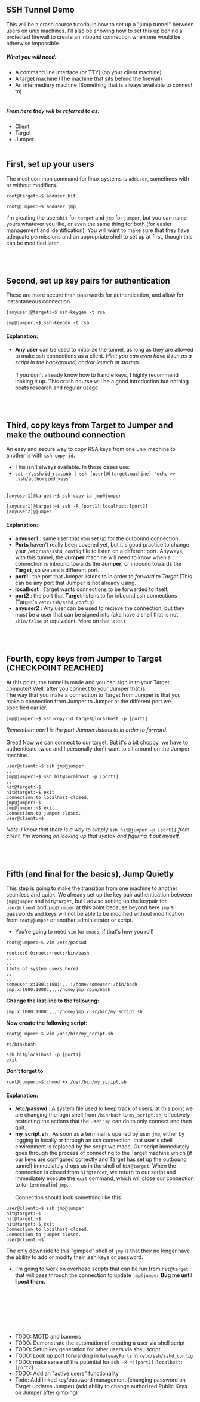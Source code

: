## SSH Tunnel Demo
This will be a crash course tutorial in how to set up a "jump tunnel" between users on unix machines.
I'll also be showing how to set this up behind a protected firewall to create an inbound connection when one would be
otherwise impossible.


##### What you will need:
- A command line interface (or TTY) (on your client machine)
- A target machine (The machine that sits behind the firewall)
- An intermediary machine (Something that is always available to connect to)
<br><br>

##### From here they will be referred to as:
- Client
- Target
- Jumper
<br><br>

## First, set up your users
The most common command for linux systems is `adduser`, sometimes with or without modifiers.

```
root@target:~$ adduser hit
```
```
root@jumper:~$ adduser jmp
```
I'm creating the users`hit` for `target` and `jmp` for `jumper`, but you can name yours whatever you like, or even the
same thing for both (for easier management and identification).
You will want to make sure that they have adequate permissions and an appropriate shell to set up at first, though this can be
modified later.
<br><br>
<br><br>

## Second, set up key pairs for authentication
These are more secure than passwords for authentication, and allow for instantaneous connection.

```
[anyuser]@target:~$ ssh-keygen -t rsa
```
```
jmp@jumper:~$ ssh-keygen -t rsa
```
#### Explanation:
- **Any user** can be used to initialize the tunnel, as long as they are allowed to make ssh connections as a client. *Hint:
you can even have it run as a script in the background, and/or launch at startup.*
<br><br>
If you don't already know how to handle keys, I highly recommend looking it up. This crash course will be a
good introduction but nothing beats research and regular usage.
<br><br>
<br><br>

## Third, copy keys from Target to Jumper and make the outbound connection
An easy and secure way to copy RSA keys from one unix machine to another is with `ssh-copy-id`.
- This isn't always available. In those cases use:
- `cat ~/.ssh/id_rsa.pub | ssh [user]@[target.machine] 'echo >> .ssh/authorized_keys'`
<br><br>
```
[anyuser1]@target:~$ ssh-copy-id jmp@jumper
...
[anyuser1]@target:~$ ssh -R [port1]:localhost:[port2] [anyuser2]@jumper
```
#### Explanation:
- **anyuser1** : same user that you set up for the outbound connection.
- **Ports** haven't really been covered yet, but it's good practice to change your `/etc/ssh/sshd_config` file to listen on
a different port. Anyways, with this tunnel, the **Jumper** machine will need to know when a connection is inbound
towards the **Jumper**, or inbound towards the **Target**, so we use a different port.
- **port1** : the port that Jumper listens to in order to *forward to Target* (This can be any port that Jumper is not
already using.
- **localhost** : Target wants connections to be forwarded to itself. 
- **port2** : the port that **Target** listens to for inbound ssh connections (Target's `/etc/ssh/sshd_config`)
- **anyuser2** : Any user can be used to recieve the connection, but they must be a user that can be signed into (aka have a shell that is
not `/bin/false` or equivalent. More on that later.)
<br><br>
<br><br>

## Fourth, copy keys from Jumper to Target (CHECKPOINT REACHED)
At this point, the tunnel is made and you can sign in to your Target computer! Well, after you connect to your Jumper
that is.
<br>
The way that you make a connection to Target from Jumper is that you make a connection from Jumper to Jumper at the
different port we specified earlier.
```
jmp@jumper:~$ ssh-copy-id target@localhost -p [port1]
```
*Remember: port1 is the port Jumper listens to in order to forward.*
<br><br>
Great! Now we can connect to our target. But it's a bit choppy, we have to authenticate twice and I personally don't
want to sit around on the Jumper machine.
```
user@client:~$ ssh jmp@jumper
...
jmp@jumper:~$ ssh hit@localhost -p [port1]
...
hit@target:~$
hit@target:~$ exit
Connection to localhost closed.
jmp@jumper:~$
jmp@jumper:~$ exit
Connection to jumper closed.
user@client:~$
```
*Note: I know that there is a way to simply* `ssh hit@jumper -p [port1]` *from client. I'm working on looking up that
syntax and figuring it out myself.*
<br><br>
<br><br>
## Fifth (and final for the basics), Jump Quietly
This step is going to make the transition from one machine to another seamless and quick. We already set up the key pair
authentication between `jmp@jumper` and `hit@target`, but I advise setting up the keypair for `user@client` and
`jmp@jumper` at this point because beyond here `jmp`'s passwords and keys will not be able to be modified without
modification from `root@jumper` or another administrator or script.
- You're going to need `vim` (or `emacs`, if that's how you roll)
```
root@jumper:~$ vim /etc/passwd
```
```
root:x:0:0:root:/root:/bin/bash
...
...
(lots of system users here)
...
...
someuser:x:1001:1001:,,,:/home/someuser:/bin/bash
jmp:x:1000:1000:,,,:/home/jmp:/bin/bash
```
**Change the last line to the following:**
```
jmp:x:1000:1000:,,,:/home/jmp:/usr/bin/my_script.sh
```
**Now create the following script:**
```
root@jumper:~$ vim /usr/bin/my_script.sh
```
```
#!/bin/bash

ssh hit@localhost -p [port1]
exit
```
**Don't forget to**
```
root@jumper:~$ chmod +x /usr/bin/my_script.sh
```
#### Explanation:
- **/etc/passwd** : A system file used to keep track of users, at this point we are changing the login shell from
`/bin/bash` to `my_script.sh`, effectively restricting the actions that the user `jmp` can do to only connect and then
quit.
- **my_script.sh** : As soon as a terminal is opened by user `jmp`, either by logging in locally or through an ssh
connection, that user's shell environment is replaced by the script we made. Our script immediately goes through the
process of connecting to the Target machine which (if our keys are configured correctly and Target has set up the
outbound tunnel) immediately drops us in the shell of `hit@target`. When the connection is closed from `hit@target`, we
return to our script and immediately execute the `exit` command, which will close our connection to (or terminal in)
`jmp`.
<br><br>
Connection should look something like this:
```
user@client:~$ ssh jmp@jumper
hit@target:~$
hit@target:~$
hit@target:~$ exit
Connection to localhost closed.
Connection to jumper closed.
user@client:~$
```
The only downside to this "gimped" shell of `jmp` is that they no longer have the ability to add or modify their .ssh
keys or password. 
- I'm going to work on overhead scripts that can be run from `hit@target` that will pass through the
connection to update `jmp@jumper` **Bug me until I post them.**

<br><br><br><br><br><br>
- TODO: MOTD and banners
- TODO: Demonstrate the automation of creating a user via shell script
- TODO: Setup key generation for other users via shell script
- TODO: Look up port forwarding in `GatewayPorts` in `/etc/ssh/sshd_config`
- TODO: make sense of the potential for `ssh -R *:[port1]:localhost:[port2] ...`
- TODO: Add an "active users" functionality
- Todo: Add linked key/password management (changing password on Target updates Jumper) (add ability to change
authorized Public Keys on Jumper after gimping)


